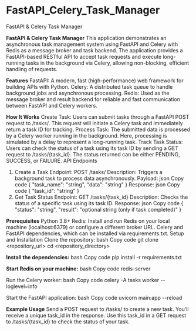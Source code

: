 # FastAPI_Celery_Task_Manager
FastAPI &amp; Celery Task Manager


**FastAPI & Celery Task Manager**
This application demonstrates an asynchronous task management system using FastAPI and Celery with Redis as a message broker and task backend. The application provides a FastAPI-based RESTful API to accept task requests and execute long-running tasks in the background via Celery, allowing non-blocking, efficient handling of requests.

**Features**
FastAPI: A modern, fast (high-performance) web framework for building APIs with Python.
Celery: A distributed task queue to handle background jobs and asynchronous processing.
Redis: Used as the message broker and result backend for reliable and fast communication between FastAPI and Celery workers.

**How It Works**
Create Task: Users can submit tasks through a FastAPI POST request to /tasks/. This request will initiate a Celery task and immediately return a task ID for tracking.
Process Task: The submitted data is processed by a Celery worker running in the background. Here, processing is simulated by a delay to represent a long-running task.
Track Task Status: Users can check the status of a task using its task ID by sending a GET request to /tasks/{task_id}. The status returned can be either PENDING, SUCCESS, or FAILURE.
API Endpoints
1. Create a Task
Endpoint: POST /tasks/
Description: Triggers a background task to process data asynchronously.
Payload:
json
Copy code
{
  "task_name": "string",
  "data": "string"
}
Response:
json
Copy code
{
  "task_id": "string"
}
2. Get Task Status
Endpoint: GET /tasks/{task_id}
Description: Checks the status of a specific task using its task ID.
Response:
json
Copy code
{
  "status": "string",
  "result": "optional string (only if task completed)"
}

**Prerequisites**
Python 3.8+
Redis: Install and run Redis on your local machine (localhost:6379) or configure a different broker URL.
Celery and FastAPI dependencies, which can be installed via requirements.txt.
Setup and Installation
Clone the repository:
bash
Copy code
git clone <repository_url>
cd <repository_directory>

**Install the dependencies:**
bash
Copy code
pip install -r requirements.txt

**Start Redis on your machine:**
bash
Copy code
redis-server

Run the Celery worker:
bash
Copy code
celery -A tasks worker --loglevel=info

Start the FastAPI application:
bash
Copy code
uvicorn main:app --reload

**Example Usage**
Send a POST request to /tasks/ to create a new task. You’ll receive a unique task_id in the response.
Use this task_id in a GET request to /tasks/{task_id} to check the status of your task.
